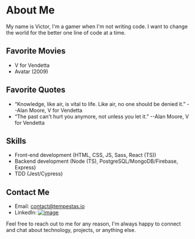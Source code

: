 # About Me

My name is Victor, I'm a gamer when I'm not writing code. I want to change the world for the better one line of code at a time.

## Favorite Movies
- V for Vendetta
- Avatar (2009)

## Favorite Quotes
- “Knowledge, like air, is vital to life. Like air, no one should be denied it.” --Alan Moore, V for Vendetta
- “The past can't hurt you anymore, not unless you let it.” --Alan Moore, V for Vendetta

## Skills
- Front-end development (HTML, CSS, JS, Sass, React (TS))
- Backend development (Node (TS), PostgreSQL/MongoDB/Firebase, Express)
- TDD (Jest/Cypress)

## Contact Me

- Email: contact@tempestas.io
- LinkedIn: [![image](https://img.shields.io/badge/LinkedIn-0077B5?style=for-the-badge&logo=linkedin&logoColor=white)](https://www.linkedin.com/in/ivictor-tran/)

Feel free to reach out to me for any reason, I'm always happy to connect and chat about technology, projects, or anything else. 

<link rel="stylesheet" href="https://cdnjs.cloudflare.com/ajax/libs/font-awesome/5.15.1/css/all.min.css" integrity="sha512-+4zCK9k+qNFUR5X+cKL9EIR+ZOhtIloNl9GIKS57V1MyNsYpYcUrUeQc9vNfzsWfV28IaLL3i96P9sdNyeRssA==" crossorigin="anonymous" />
